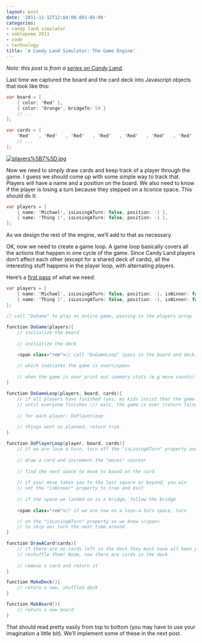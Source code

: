 ```yaml
---
layout: post
date: '2011-11-12T12:04:00.001-05:00'
categories:
- candy land simulator
- nablopomo 2011
- code
- technology
title: 'A Candy Land Simulator: The Game Engine'
---
```



*Note: this post is from a *[*series on Candy Land*](http://blog.wassupy.com/search/label/Candy%20Land%20Simulator)*.*

Last time we captured the board and the card deck into Javascript objects that look like this:  
```cs
var board = [
    { color: 'Red' },
    { color: 'Orange', bridgeTo: 59 }
    // ...
];

var cards = [
    'Red'   , 'Red'   , 'Red'   , 'Red'   , 'Red'   , 'Red'   , 'Red'   , 'Red'
    // ...
];
```



[![players%5B7%5D.jpg](/assets/2011/players%5B7%5D.jpg)](http://claimyourjourney.com/2011/08/blog-7-running-and-candy-land/)


Now we need to simply draw cards and keep track of a player through the game. I guess we should come up with some simple way to track that. Players will have a name and a position on the board. We also need to know if the player is losing a turn because they stepped on a licorice space. This should do it:


```cs
var players = [
    { name: 'Michael', isLosingATurn: false, position: -1 },
    { name: 'Thing 1', isLosingATurn: false, position: -1 },
];
```



As we design the rest of the engine, we’ll add to that as necessary.


OK, now we need to create a game loop. A game loop basically covers all the actions that happen in one cycle of the game. Since Candy Land players don’t affect each other (except for a shared deck of cards), all the interesting stuff happens in the player loop, with alternating players.


Here’s a [first pass](http://jsfiddle.net/mharen/crgAX/6/) of what we need:


```cs
var players = [
    { name: 'Michael', isLosingATurn: false, position: -1, isWinner: false, moves: 0 },
    { name: 'Thing 1', isLosingATurn: false, position: -1, isWinner: false, moves: 0 }
];

// call "DoGame" to play an entire game, passing in the players array
          
function DoGame(players){
    // initialize the board
          
    // initialize the deck

    <span class="rem">// call "DoGameLoop" (pass in the board and deck) until it returns false, 

    // which indicates the game is over</span>
    
    // when the game is over print out summary stats (e.g move counts) and exit
}
          
function DoGameLoop(players, board, cards){
    // if all players have finished (yes, my kids insist that the game continues
    // until everyone finishes :/) exit, the game is over (return false)
    
    // for each player: DoPlayerLoop
    
    // things went as planned, return true
}

function DoPlayerLoop(player, board, cards){
    // if we are lose a turn, turn off the "isLosingATurn" property and we're done (exit now)
    
    // draw a card and increment the "moves" counter
    
    // find the next space to move to based on the card
    
    // if your move takes you to the last square or beyond, you win 
    // set the "isWinner" property to true and exit
    
    // if the space we landed on is a bridge, follow the bridge
    
    <span class="rem">// if we are now on a lose-a-turn space, turn 

    // on the "isLosingATurn" property so we know </span>
    // to skip our turn the next time around
}

function DrawACard(cards){
    // if there are no cards left in the deck they must have all been played so
    // reshuffle them! Boom, now there are cards in the deck
    
    // remove a card and return it
}

function MakeDeck(){
    // return a new, shuffled deck   
}

function MakBoard(){
    // return a new board
}
```



That should read pretty easily from top to bottom (you may have to use your imagination a little bit). We’ll implement some of these in the next post.